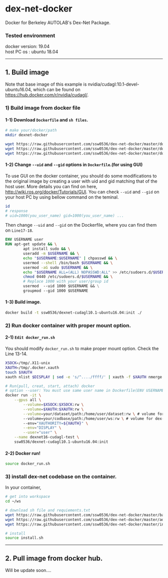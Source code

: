 # dex-net-docker
Docker for Berkeley AUTOLAB's Dex-Net Package.
### Tested environment
docker version: 19.04 \
host PC os : ubuntu 18.04

---
## 1. Build image
Note that base image of this example is nvidia/cudagl:10.1-devel-ubuntu16.04, which can be found on https://hub.docker.com/r/nvidia/cudagl/.
### 1) Build image from docker file
#### 1-1) Download `Dockerfile` and `sh files`.
```bash
# make your/docker/path
mkdir dexnet-docker

wget https://raw.githubusercontent.com/ssw0536/dex-net-docker/master/docker/Dockerfile
wget https://raw.githubusercontent.com/ssw0536/dex-net-docker/master/docker/build.sh
wget https://raw.githubusercontent.com/ssw0536/dex-net-docker/master/docker/docker_run.sh
```
#### 1-2) Change `--uid` and `--gid` options in `Dockerfile`.(for using GUI)
To use GUI on the docker container, you should do some modifications to the original image by creating a user with uid and gid matching that of the host user. More details you can find on here, http://wiki.ros.org/docker/Tutorials/GUI. You can check `--uid` and `--gid` on your host PC by using bellow command on the teminal. 
```bash
id
# response
# uid=1000(you_user_name) gid=1000(you_user_name) ...
```
Then change `--uid` and `--gid` on the Dockerfile, where you can find them on `Line17-18`.
```Dockerfile
ENV USERNAME user
RUN apt-get update && \
        apt install sudo && \
        useradd -m $USERNAME && \
        echo "$USERNAME:$USERNAME" | chpasswd && \
        usermod --shell /bin/bash $USERNAME && \
        usermod -aG sudo $USERNAME && \
        echo "$USERNAME ALL=(ALL) NOPASSWD:ALL" >> /etc/sudoers.d/$USERNAME && \
        chmod 0440 /etc/sudoers.d/$USERNAME && \
        # Replace 1000 with your user/group id
        usermod  --uid 1000 $USERNAME && \
        groupmod --gid 1000 $USERNAME
```

#### 1-3) Build image.
```bash
docker build -t ssw0536/dexnet-cudagl10.1-ubuntu16.04:init ./
```
### 2) Run docker container with proper mount option.
#### 2-1) `Edit docker_run.sh`
You should modify `docker_run.sh` to make proper mount option. Check the Line 13-14.
```bash
XSOCK=/tmp/.X11-unix
XAUTH=/tmp/.docker.xauth
touch $XAUTH
xauth nlist $DISPLAY | sed -e 's/^..../ffff/' | xauth -f $XAUTH nmerge -

# Run(pull, creat, start, attach) docker
# option --user: You must use same user name in Dockerfile(ENV USERNAME yourUserName)
docker run -it \
	--gpus all \
        --volume=$XSOCK:$XSOCK:rw \
        --volume=$XAUTH:$XAUTH:rw \
	    --volume=your/dataset/path:/home/user/dataset:rw \ # volume for dex-net dataset
	    --volume=your/codbase/path:/home/user/ws:rw \ # volume for dex-net codebase
        --env="XAUTHORITY=${XAUTH}" \
        --env="DISPLAY" \
        --user="user" \
	--name dexnet16-cudagl-test \
    ssw0536/dexnet-cudagl10.1-ubuntu16.04:init
```
#### 2-2) Docker run!
```bash
source docker_run.sh
```
### 3) install dex-net codebase on the container.
In your container,
```bash
# get into workspace
cd ~/ws

# download sh file and requiements.txt
wget https://raw.githubusercontent.com/ssw0536/dex-net-docker/master/basic_requirements.txt
wget https://raw.githubusercontent.com/ssw0536/dex-net-docker/master/advanced_requirements.txt
wget https://raw.githubusercontent.com/ssw0536/dex-net-docker/master/install.sh

# install
source install.sh
```
---
## 2. Pull image from docker hub.
Will be update soon....
